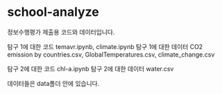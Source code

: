 # school-analyze
정보수행평가 제출용 코드와 데이터입니다.

탐구 1에 대한 코드 
temavr.ipynb, climate.ipynb
탐구 1에 대한 데이터 
CO2 emission by countries.csv, GlobalTemperatures.csv, climate_change.csv

탐구 2에 대한 코드
chl-a.ipynb
탐구 2에 대한 데이터
water.csv

데이터들은 data폴더 안에 있습니다.
